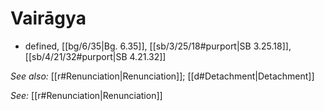 # Vairāgya

* defined, [[bg/6/35|Bg. 6.35]], [[sb/3/25/18#purport|SB 3.25.18]], [[sb/4/21/32#purport|SB 4.21.32]]

*See also:* [[r#Renunciation|Renunciation]]; [[d#Detachment|Detachment]]

*See:* [[r#Renunciation|Renunciation]]
